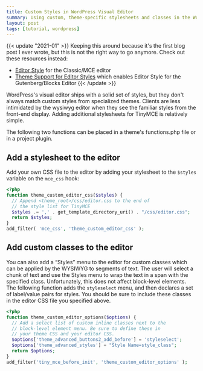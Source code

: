 ```yaml
---
title: Custom Styles in WordPress Visual Editor
summary: Using custom, theme-specific stylesheets and classes in the WordPress visual editor helps administrators understand how their content will be formatted on the frontend.
layout: post
tags: [tutorial, wordpress]
---
```


{{< update "2021-01" >}}
Keeping this around because it's the first blog post I ever wrote, but this is
not the right way to go anymore. Check out these resources instead:

- [Editor Style](https://codex.wordpress.org/Editor_Style) for the Classic/MCE editor
- [Theme Support for Editor Styles](https://developer.wordpress.org/block-editor/developers/themes/theme-support/#editor-styles) which enables Editor Style for the Gutenberg/Blocks Editor
{{< /update >}}

WordPress's visual editor ships with a solid set of styles, but they don't
always match custom styles from specialized themes. Clients are less intimidated
by the wysiwyg editor when they see the familiar styles from the front-end
display. Adding additional stylesheets for TinyMCE is relatively simple.

The following two functions can be placed in a theme's functions.php file or in
a project plugin.

## Add a stylesheet to the editor

Add your own CSS file to the editor by adding your stylesheet to the `$styles`
variable on the `mce_css` hook:

``` php
<?php
function theme_custom_editor_css($styles) {
  // Append <theme_root>/css/editor.css to the end of
  // the style list for TinyMCE
  $styles .= ',' . get_template_directory_uri() . "/css/editor.css";
  return $styles;
}
add_filter( 'mce_css', 'theme_custom_editor_css' );
```

## Add custom classes to the editor

You can also add a &ldquo;Styles&rdquo; menu to the editor for custom classes
which can be applied by the WYSIWYG to segments of text. The user will select a
chunk of text and use the Styles menu to wrap the text in a span with the
specified class. Unfortunately, this does not affect block-level elements. The
following function adds the <code>styleselect</code> menu, and then declares a
set of label/value pairs for styles. You should be sure to include these classes
in the editor CSS file you specified above.

``` php
<?php
function theme_custom_editor_options($options) {
  // Add a select list of custom inline classes next to the
  // block-level element menu. Be sure to define these in
  // your theme CSS and your editor CSS.
  $options['theme_advanced_buttons2_add_before'] = 'styleselect';
  $options['theme_advanced_styles'] = "Style Name=style_class";
  return $options;
}
add_filter('tiny_mce_before_init', 'theme_custom_editor_options' );
```
